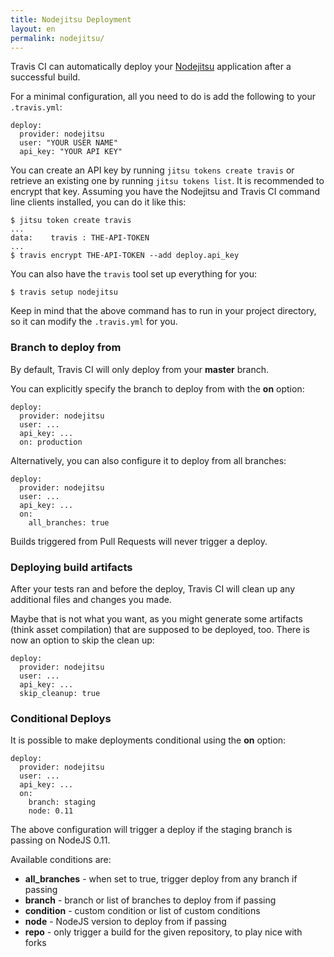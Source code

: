 ```yaml
---
title: Nodejitsu Deployment
layout: en
permalink: nodejitsu/
---
```


Travis CI can automatically deploy your [Nodejitsu](https://www.nodejitsu.com/) application after a successful build.

For a minimal configuration, all you need to do is add the following to your `.travis.yml`:

    deploy:
      provider: nodejitsu
      user: "YOUR USER NAME"
      api_key: "YOUR API KEY"

You can create an API key by running `jitsu tokens create travis` or retrieve an existing one by running `jitsu tokens list`.
It is recommended to encrypt that key. Assuming you have the Nodejitsu and Travis CI command line clients installed, you can do it like this:

    $ jitsu token create travis
    ...
    data:    travis : THE-API-TOKEN
    ...
    $ travis encrypt THE-API-TOKEN --add deploy.api_key

You can also have the `travis` tool set up everything for you:

    $ travis setup nodejitsu

Keep in mind that the above command has to run in your project directory, so it can modify the `.travis.yml` for you.

### Branch to deploy from

By default, Travis CI will only deploy from your **master** branch.

You can explicitly specify the branch to deploy from with the **on** option:

    deploy:
      provider: nodejitsu
      user: ...
      api_key: ...
      on: production

Alternatively, you can also configure it to deploy from all branches:

    deploy:
      provider: nodejitsu
      user: ...
      api_key: ...
      on:
        all_branches: true

Builds triggered from Pull Requests will never trigger a deploy.

### Deploying build artifacts

After your tests ran and before the deploy, Travis CI will clean up any additional files and changes you made.

Maybe that is not what you want, as you might generate some artifacts (think asset compilation) that are supposed to be deployed, too. There is now an option to skip the clean up:

    deploy:
      provider: nodejitsu
      user: ...
      api_key: ...
      skip_cleanup: true

### Conditional Deploys

It is possible to make deployments conditional using the **on** option:

    deploy:
      provider: nodejitsu
      user: ...
      api_key: ...
      on:
        branch: staging
        node: 0.11

The above configuration will trigger a deploy if the staging branch is passing on NodeJS 0.11.

Available conditions are:

* **all_branches** - when set to true, trigger deploy from any branch if passing
* **branch** - branch or list of branches to deploy from if passing
* **condition** - custom condition or list of custom conditions
* **node** - NodeJS version to deploy from if passing
* **repo** - only trigger a build for the given repository, to play nice with forks
